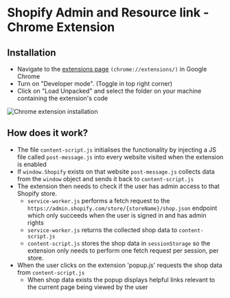 # Shopify Admin and Resource link - Chrome Extension

## Installation

- Navigate to the [extensions page](chrome://extensions/) `(chrome://extensions/)` in Google Chrome
- Turn on "Developer mode". (Toggle in top right corner)
- Click on "Load Unpacked" and select the folder on your machine containing the extension's code

![Chrome extension installation](chrome-extension-installation.png)

## How does it work?

- The file `content-script.js` initialises the functionality by injecting a JS file called `post-message.js` into every website visited when the extension is enabled
- If `window.Shopify` exists on that website `post-message.js` collects data from the `window` object and sends it back to `content-script.js`
- The extension then needs to check if the user has admin access to that Shopify store.
  - `service-worker.js` performs a fetch request to the `https://admin.shopify.com/store/{storeName}/shop.json` endpoint which only succeeds when the user is signed in and has admin rights
  - `service-worker.js` returns the collected shop data to `content-script.js`
  - `content-script.js` stores the shop data in `sessionStorage` so the extension only needs to perform one fetch request per session, per store.
- When the user clicks on the extension 'popup.js' requests the shop data from `content-script.js`
  - When shop data exists the popup displays helpful links relevant to the current page being viewed by the user
